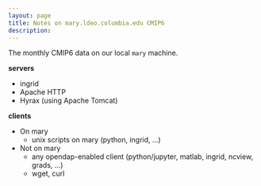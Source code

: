 ```yaml
---
layout: page
title: Notes on mary.ldeo.columbia.edu CMIP6
description: 
---
```


The monthly CMIP6 data on our local `mary` machine.

**servers**
- ingrid
- Apache HTTP 
- Hyrax (using Apache Tomcat)

**clients**
- On mary  
  - unix scripts on mary (python, ingrid, ...)
- Not on mary
  - any opendap-enabled client (python/jupyter, matlab, ingrid, ncview, grads, ...)
  - wget, curl

